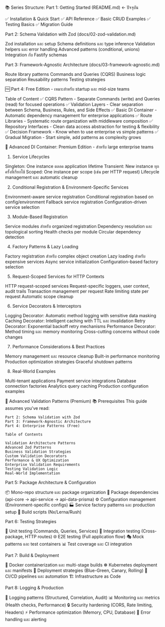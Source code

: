 📚 Series Structure:
Part 1: Getting Started (README.md) ← ปัจจุบัน

✅ Installation & Quick Start
✅ API Reference
✅ Basic CRUD Examples
✅ Testing Basics
✅ Migration Guide

Part 2: Schema Validation with Zod (docs/02-zod-validation.md)

Zod installation และ setup
Schema definitions และ type inference
Validation helpers และ error handling
Advanced patterns (conditional, unions)
Integration กับ Fastify schemas

Part 3: Framework-Agnostic Architecture (docs/03-framework-agnostic.md)

Route library patterns
Commands and Queries (CQRS)
Business logic separation
Reusability patterns
Testing strategies

🆓 Part 4: Free Edition - เหมาะสำหรับ startup และ mid-size teams

Table of Content
✅ CQRS Pattern - Separate Commands (write) and Queries (read) for focused operations
✅ Validation Layers - Clear separation between Schema, Business, Rules, and Side Effects
✅ Basic DI Container - Automatic dependency management for enterprise applications
✅ Route Libraries - Systematic route organization with middleware composition
✅ Repository Interfaces - Clean data access abstraction for testing & flexibility
✅ Decision Framework - Know when to use enterprise vs simple patterns
✅ Gradual Migration - Start simple, add patterns as complexity grows


💎 Advanced DI Container: Premium Edition - สำหรับ large enterprise teams
1. Service Lifecycles

Singleton: One instance ตลอด application lifetime
Transient: New instance ทุกครั้งที่เรียกใช้
Scoped: One instance per scope (เช่น per HTTP request)
Lifecycle management และ automatic cleanup

2. Conditional Registration & Environment-Specific Services

Environment-aware service registration
Conditional registration based on config/environment
Fallback service registration
Configuration-driven service selection

3. Module-Based Registration

Service modules สำหรับ organized registration
Dependency resolution และ topological sorting
Health checks per module
Circular dependency detection

4. Factory Patterns & Lazy Loading

Factory registration สำหรับ complex object creation
Lazy loading สำหรับ expensive services
Async service initialization
Configuration-based factory selection

5. Request-Scoped Services for HTTP Contexts

HTTP request-scoped services
Request-specific loggers, user context, audit trails
Transaction management per request
Rate limiting state per request
Automatic scope cleanup

6. Service Decorators & Interceptors

Logging Decorator: Automatic method logging with sensitive data masking
Caching Decorator: Intelligent caching with TTL และ invalidation
Retry Decorator: Exponential backoff retry mechanisms
Performance Decorator: Method timing และ memory monitoring
Cross-cutting concerns without code changes

7. Performance Considerations & Best Practices

Memory management และ resource cleanup
Built-in performance monitoring
Production optimization strategies
Graceful shutdown patterns

8. Real-World Examples

Multi-tenant applications
Payment service integrations
Database connection factories
Analytics query caching
Production configuration examples

💎 Advanced Validation Patterns (Premium)
📚 Prerequisites
    This guide assumes you've read:

    Part 2: Schema Validation with Zod
    Part 3: Framework-Agnostic Architecture
    Part 4: Enterprise Patterns (Free)

    Table of Contents

    Validation Architecture Patterns
    Advanced Zod Patterns
    Business Validation Strategies
    Custom Validation Decorators
    Performance & UX Optimization
    Enterprise Validation Requirements
    Testing Validation Logic
    Real-World Implementation

Part 5: Package Architecture & Configuration

📦 Mono-repo structure และ package organization
🔗 Package dependencies (api-core → api-service → api-data-prisma)
⚙️ Configuration management (Environment-specific configs)
🏭 Service factory patterns และ production setup
🔨 Build scripts (Nx/Lerna/Rush)

Part 6: Testing Strategies

🧪 Unit testing (Commands, Queries, Services)
🔗 Integration testing (Cross-package, HTTP routes)
🌐 E2E testing (Full application flow)
🎭 Mock patterns และ test containers
📊 Test coverage และ CI integration

Part 7: Build & Deployment

🐳 Docker containerization และ multi-stage builds
☸️ Kubernetes deployment และ manifests
🚀 Deployment strategies (Blue-Green, Canary, Rolling)
🔄 CI/CD pipelines และ automation
🏗️ Infrastructure as Code

Part 8: Logging & Production

📝 Logging patterns (Structured, Correlation, Audit)
📊 Monitoring และ metrics (Health checks, Performance)
🔒 Security hardening (CORS, Rate limiting, Headers)
⚡ Performance optimization (Memory, CPU, Database)
🚨 Error handling และ alerting